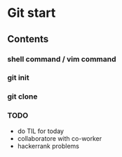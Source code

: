 # Git start

## Contents

### shell command / vim command

### git init

### git clone

### TODO

- do TIL for today
- collaboratore with co-worker
- hackerrank problems
